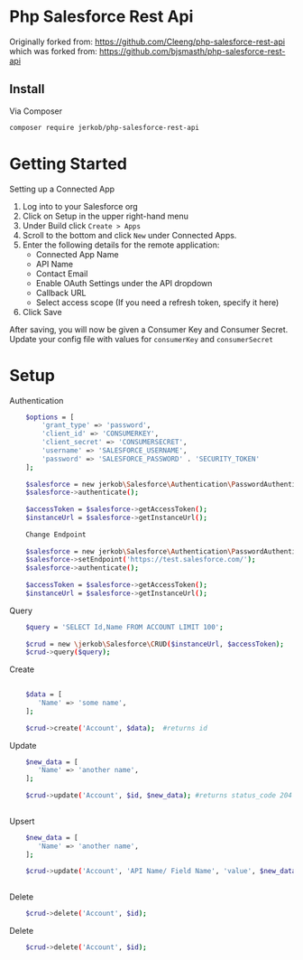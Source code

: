 # Php Salesforce Rest Api

Originally forked from: https://github.com/Cleeng/php-salesforce-rest-api
which was forked from: https://github.com/bjsmasth/php-salesforce-rest-api

## Install

Via Composer

``` bash
composer require jerkob/php-salesforce-rest-api
```

# Getting Started

Setting up a Connected App

1. Log into to your Salesforce org
2. Click on Setup in the upper right-hand menu
3. Under Build click ```Create > Apps ```
4. Scroll to the bottom and click ```New``` under Connected Apps.
5. Enter the following details for the remote application:
    - Connected App Name
    - API Name
    - Contact Email
    - Enable OAuth Settings under the API dropdown
    - Callback URL
    - Select access scope (If you need a refresh token, specify it here)
6. Click Save

After saving, you will now be given a Consumer Key and Consumer Secret. Update your config file with values for ```consumerKey``` and ```consumerSecret```

# Setup

Authentication

```bash
    $options = [
        'grant_type' => 'password',
        'client_id' => 'CONSUMERKEY',
        'client_secret' => 'CONSUMERSECRET',
        'username' => 'SALESFORCE_USERNAME',
        'password' => 'SALESFORCE_PASSWORD' . 'SECURITY_TOKEN'
    ];
    
    $salesforce = new jerkob\Salesforce\Authentication\PasswordAuthentication($options);
    $salesforce->authenticate();
    
    $accessToken = $salesforce->getAccessToken();
    $instanceUrl = $salesforce->getInstanceUrl();
    
    Change Endpoint
    
    $salesforce = new jerkob\Salesforce\Authentication\PasswordAuthentication($options);
    $salesforce->setEndpoint('https://test.salesforce.com/');
    $salesforce->authenticate();
 
    $accessToken = $salesforce->getAccessToken();
    $instanceUrl = $salesforce->getInstanceUrl();
```

Query

```bash
    $query = 'SELECT Id,Name FROM ACCOUNT LIMIT 100';
    
    $crud = new \jerkob\Salesforce\CRUD($instanceUrl, $accessToken);
    $crud->query($query);
```

Create

```bash
    
    $data = [
       'Name' => 'some name',
    ];
    
    $crud->create('Account', $data);  #returns id
```

Update

```bash
    $new_data = [
       'Name' => 'another name',
    ];
    
    $crud->update('Account', $id, $new_data); #returns status_code 204
    
```
Upsert

```bash
    $new_data = [
       'Name' => 'another name',
    ];
    
    $crud->update('Account', 'API Name/ Field Name', 'value', $new_data); #returns status_code 204 or 201
    
```

Delete

```bash
    $crud->delete('Account', $id);

```
Delete

```bash
    $crud->delete('Account', $id);

```
